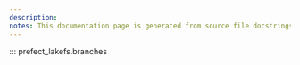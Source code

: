 ```yaml
---
description:
notes: This documentation page is generated from source file docstrings.
---
```


::: prefect_lakefs.branches
